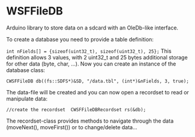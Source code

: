 # WSFFileDB
Arduino library to store data on a sdcard with an OleDb-like interface.

To create a database you need to provide a table definition:

`
int nFields[] = {sizeof(uint32_t), sizeof(uint32_t), 25};
`
This definition allows 3 values, with 2 uint32_t and 25 bytes additional storage for other data (byte, char, ...).
Now you can create an instance of the database class:

`
CWSFFileDB db((fs::SDFS*)&SD, "/data.tbl", (int*)&nFields, 3, true);
`

The data-file will be created and you can now open a recordset to read or manipulate data:

`
//create the recordset 
CWSFFileDBRecordset rs(&db);
`

The recordset-class provides methods to navigate through the data (moveNext(), moveFirst()) or to change/delete data...


